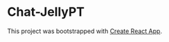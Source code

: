 # Chat-JellyPT

This project was bootstrapped with [Create React App](https://github.com/facebook/create-react-app).